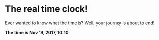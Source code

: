 # The real time clock!

Ever wanted to know what the time is? Well, your journey is about to end!

**The time is Nov 19, 2017, 10:10**